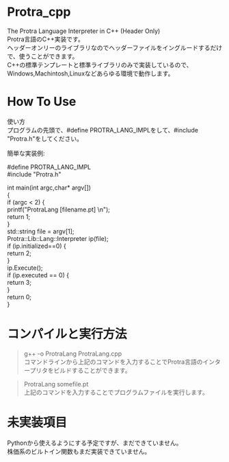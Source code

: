 # Protra_cpp
The Protra Language Interpreter in C++ (Header Only)   
Protra言語のC++実装です。  
ヘッダーオンリーのライブラリなのでヘッダーファイルをイングルードするだけで、使うことができます。  
C++の標準テンプレートと標準ライブラリのみで実装しているので、Windows,Machintosh,Linuxなどあらゆる環境で動作します。  
  
  
# How To Use
使い方  
プログラムの先頭で、#define PROTRA_LANG_IMPLをして、#include "Protra.h"をしてください。  
  
簡単な実装例:  

#define PROTRA_LANG_IMPL  
#include "Protra.h"  
  
int main(int argc,char* argv[])  
{  
	if (argc < 2) {  
		printf("ProtraLang [filename.pt]  \n");  
		return 1;  
	}  
	std::string file = argv[1];  
	Protra::Lib::Lang::Interpreter ip(file);  
	if (ip.initialized==0) {  
		return 2;  
	}  
	ip.Execute();  
	if (ip.executed == 0) {  
		return 3;  
	}  
	return 0;  
}  
  
# コンパイルと実行方法
>g++ -o ProtraLang ProtraLang.cpp  
コマンドラインから上記のコマンドを入力することでProtra言語のインタープリタをビルドすることができます。  
  
>ProtraLang somefile.pt  
上記のコマンドを入力することでプログラムファイルを実行します。


# 未実装項目
Pythonから使えるようにする予定ですが、まだできていません。  
株価系のビルトイン関数もまだ実装できていません。  



